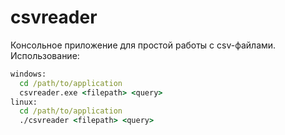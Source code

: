 # csvreader
Консольное приложение для простой работы с csv-файлами.
Использование:

```cmd
windows:
  cd /path/to/application
  csvreader.exe <filepath> <query>
linux:
  cd /path/to/application
  ./csvreader <filepath> <query>
```
